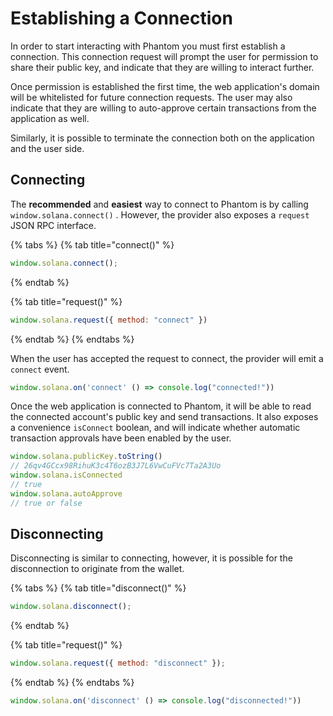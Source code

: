 # Establishing a Connection

In order to start interacting with Phantom you must first establish a connection. This connection request will prompt the user for permission to share their public key, and indicate that they are willing to interact further. 

Once permission is established the first time, the web application's domain will be whitelisted for future connection requests. The user may also indicate that they are willing to auto-approve certain transactions from the application as well.

Similarly, it is possible to terminate the connection both on the application and the user side.

## Connecting

The **recommended** and **easiest** way to connect to Phantom is by calling `window.solana.connect()` . However, the provider also exposes a `request` JSON RPC interface.

{% tabs %}
{% tab title="connect\(\)" %}
```javascript
window.solana.connect();
```
{% endtab %}

{% tab title="request\(\)" %}
```javascript
window.solana.request({ method: "connect" })
```
{% endtab %}
{% endtabs %}

When the user has accepted the request to connect, the provider will emit a `connect` event.

```javascript
window.solana.on('connect' () => console.log("connected!"))
```

Once the web application is connected to Phantom, it will be able to read the connected account's public key and send transactions. It also exposes a convenience `isConnect` boolean, and will indicate whether automatic transaction approvals have been enabled by the user.

```javascript
window.solana.publicKey.toString()
// 26qv4GCcx98RihuK3c4T6ozB3J7L6VwCuFVc7Ta2A3Uo 
window.solana.isConnected
// true
window.solana.autoApprove
// true or false
```

## Disconnecting

Disconnecting is similar to connecting, however, it is possible for the disconnection to originate from the wallet.

{% tabs %}
{% tab title="disconnect\(\)" %}
```javascript
window.solana.disconnect();
```
{% endtab %}

{% tab title="request\(\)" %}
```javascript
window.solana.request({ method: "disconnect" });
```
{% endtab %}
{% endtabs %}

```javascript
window.solana.on('disconnect' () => console.log("disconnected!"))
```



